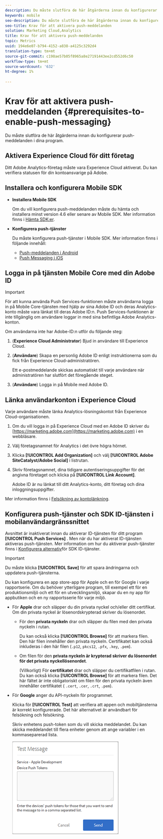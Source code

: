 ```yaml
---
description: Du måste slutföra de här åtgärderna innan du konfigurerar Push Messaging i program.
keywords: mobile
seo-description: Du måste slutföra de här åtgärderna innan du konfigurerar Push Messaging i program.
seo-title: Krav för att aktivera push-meddelanden
solution: Marketing Cloud,Analytics
title: Krav för att aktivera push-meddelanden
topic: Metrics
uuid: 194e6e07-b794-4152-a838-a4125c3292d4
translation-type: tm+mt
source-git-commit: c198ae57b05f8965a8e27191443ee2cd552d6c50
workflow-type: tm+mt
source-wordcount: '632'
ht-degree: 1%

---
```



# Krav för att aktivera push-meddelanden {#prerequisites-to-enable-push-messaging}

Du måste slutföra de här åtgärderna innan du konfigurerar push-meddelanden i dina program.

## Aktivera Experience Cloud för ditt företag

Ditt Adobe Analytics-företag måste vara Experience Cloud aktiverat. Du kan verifiera statusen för din kontoansvarige på Adobe.

## Installera och konfigurera Mobile SDK

* **Installera Mobile SDK**

   Om du vill konfigurera push-meddelanden måste du hämta och installera minst version 4.6 eller senare av Mobile SDK. Mer information finns i [Hämta SDK:er](/help/using/c-manage-app-settings/c-mob-confg-app/t-config-analytics/download-sdk.md).

* **Konfigurera push-tjänster**

   Du måste konfigurera push-tjänster i Mobile SDK.
Mer information finns i följande innehåll:

   * [Push-meddelanden i Android](/help/android/messaging-main/push-messaging/push-messaging.md)
   * [Push Messaging i iOS](/help/ios/messaging-main/push-messaging/push-messaging.md)

## Logga in på tjänsten Mobile Core med din Adobe ID

>[!IMPORTANT]
>
>För att kunna använda Push Services-funktionen måste användarna logga in på Mobile Core-tjänsten med hjälp av sina Adobe ID och deras Analytics-konto måste vara länkat till deras Adobe ID:n. Push Services-funktionen är inte tillgänglig om användare loggar in med sina befintliga Adobe Analytics-konton.

Om användarna inte har Adobe-ID:n utför du följande steg:

1. (**Experience Cloud Administrator**) Bjud in användare till Experience Cloud.

1. (**Användare**) Skapa en personlig Adobe ID enligt instruktionerna som du fick från Experience Cloud-administratören.

   Ett e-postmeddelande skickas automatiskt till varje användare när administratören har slutfört det föregående steget.

1. (**Användare**) Logga in på Mobile med Adobe ID.

## Länka användarkonton i Experience Cloud

Varje användare måste länka Analytics-lösningskontot från Experience Cloud-organisationen.

1. Om du vill logga in på Experience Cloud med en Adobe ID skriver du [https://marketing.adobe.com](https://marketing.adobe.com) i en webbläsare.

1. Välj företagsnamnet för Analytics i det övre högra hörnet.

1. Klicka **[!UICONTROL Add Organization]** och välj **[!UICONTROL Adobe SiteCatalyst/Adobe Social]** i listrutan.

1. Skriv företagsnamnet, dina tidigare autentiseringsuppgifter för det angivna företaget och klicka på **[!UICONTROL Link Account]**.

   Adobe ID är nu länkat till ditt Analytics-konto, ditt företag och dina inloggningsuppgifter.

Mer information finns i [Felsökning av kontolänkning](https://docs.adobe.com/content/help/sv-SE/core-services/interface/manage-users-and-products/organizations.html).

## Konfigurera push-tjänster och SDK ID-tjänsten i mobilanvändargränssnittet

Avsnittet är inaktiverat innan du aktiverar ID-tjänsten för ditt program **[!UICONTROL Push Services]** . Men när du har aktiverat ID-tjänsten aktiveras push-tjänsten. Mer information om hur du aktiverar push-tjänster finns i [Konfigurera alternativ](/help/using/c-manage-app-settings/c-mob-confg-app/t-config-visitor.md)för SDK ID-tjänster.

>[!IMPORTANT]
>
>Du måste klicka **[!UICONTROL Save]** för att spara ändringarna och uppdatera push-tjänsterna.
>
>Du kan konfigurera en app store-app för Apple och en för Google i varje rapportserie. Om du behöver ytterligare program, till exempel ett för en produktionsmiljö och ett för en utvecklingsmiljö, skapar du en ny app för appbutiken och en ny rapportsserie för varje miljö.

* För **Apple** drar och släpper du din privata nyckel och/eller ditt certifikat. Om din privata nyckel är lösenordskrypterad skriver du lösenordet.

   * För den **privata nyckeln** drar och släpper du filen med den privata nyckeln i rutan.

      Du kan också klicka **[!UICONTROL Browse]** för att markera filen. Den här filen innehåller den privata nyckeln. Certifikatet kan också inkluderas i den här filen (`.p12`, `pkcs12`, `.pfx`, `.key`, `.pem`).

   * Om filen för den **privata nyckeln är krypterad skriver du lösenordet för det privata nyckellösenordet**.

      (Villkorligt) För **certifikatet** drar och släpper du certifikatfilen i rutan. Du kan också klicka **[!UICONTROL Browse]** för att markera filen. Det här fältet är inte obligatoriskt om filen för den privata nyckeln även innehåller certifikatet ( `.cert`, `.cer`, `.crt`, `.pem`).

* För **Google** anger du API-nyckeln för programmet.

   Klicka för **[!UICONTROL Test]** att verifiera att appen och mobiltjänsterna är korrekt konfigurerade. Det här alternativet är användbart för felsökning och felsökning.

   Skriv enhetens push-token som du vill skicka meddelandet. Du kan skicka meddelandet till flera enheter genom att ange variabler i en kommaseparerad lista.

   ![push test message](assets/push_test_list.png)
